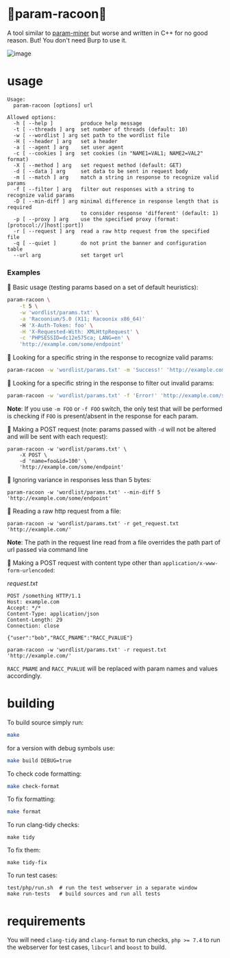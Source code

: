 # 🦝param-racoon🦝
A tool similar to [param-miner](https://github.com/PortSwigger/param-miner) but worse and written in C++ for no good reason. But! You don't need Burp to use it. 

![image](https://user-images.githubusercontent.com/46087838/164746647-32d6186c-03f2-4cf0-8573-4f1052a64506.png)


# usage
```
Usage:
  param-racoon [options] url

Allowed options:
  -h [ --help ]         produce help message
  -t [ --threads ] arg  set number of threads (default: 10)
  -w [ --wordlist ] arg set path to the wordlist file
  -H [ --header ] arg   set a header
  -a [ --agent ] arg    set user agent
  -c [ --cookies ] arg  set cookies (in "NAME1=VAL1; NAME2=VAL2" format)
  -X [ --method ] arg   set request method (default: GET)
  -d [ --data ] arg     set data to be sent in request body
  -m [ --match ] arg    match a string in response to recognize valid params
  -f [ --filter ] arg   filter out responses with a string to recognize valid params
  -D [ --min-diff ] arg minimal difference in response length that is required 
                        to consider response 'different' (default: 1)
  -p [ --proxy ] arg    use the specified proxy (format: [protocol://]host[:port])
  -r [ --request ] arg  read a raw http request from the specified file
  -q [ --quiet ]        do not print the banner and configuration table
  --url arg             set target url
```

### Examples

🦝 Basic usage (testing params based on a set of default heuristics):

```bash
param-racoon \
    -t 5 \
    -w 'wordlist/params.txt' \
    -a 'Racoonium/5.0 (X11; Racoonix x86_64)'
    -H 'X-Auth-Token: foo' \
    -H 'X-Requested-With: XMLHttpRequest' \
    -c 'PHPSESSID=dc12e575ca; LANG=en' \
    'http://example.com/some/endpoint'
```

🦝 Looking for a specific string in the response to recognize valid params:

```bash
param-racoon -w 'wordlist/params.txt' -m 'Success!' 'http://example.com/some/endpoint'
```

🦝 Looking for a specific string in the response to filter out invalid params:

```bash
param-racoon -w 'wordlist/params.txt' -f 'Error!' 'http://example.com/some/endpoint'
```

**Note**: If you use `-m FOO` or `-f FOO` switch, the only test that will be performed is checking if `FOO` is present/absent in the response for each param.

🦝 Making a POST request (note: params passed with `-d` will not be altered and will be sent with each request):
```
param-racoon -w 'wordlist/params.txt' \
    -X POST \
    -d 'name=foo&id=100' \
    'http://example.com/some/endpoint'
```

🦝 Ignoring variance in responses less than 5 bytes:
```
param-racoon -w 'wordlist/params.txt' --min-diff 5 'http://example.com/some/endpoint'
```

🦝 Reading a raw http request from a file:
```
param-racoon -w 'wordlist/params.txt' -r get_request.txt 'http://example.com/'
```
**Note**: The path in the request line read from a file overrides the path part of url passed via command line

🦝 Making a POST request with content type other than `application/x-www-form-urlencoded`:

_request.txt_
```
POST /something HTTP/1.1
Host: example.com
Accept: */*
Content-Type: application/json
Content-Length: 29
Connection: close

{"user":"bob","RACC_PNAME":"RACC_PVALUE"}
```

```
param-racoon -w 'wordlist/params.txt' -r request.txt 'http://example.com/'
```

`RACC_PNAME` and `RACC_PVALUE` will be replaced with param names and values accordingly.

# building

To build source simply run:

```bash
make
```

for a version with debug symbols use:

```bash
make build DEBUG=true
```

To check code formatting:

```bash
make check-format
```

To fix formatting:

```bash
make format
```

To run clang-tidy checks:

```
make tidy
```

To fix them:

```
make tidy-fix
```

To run test cases:
```
test/php/run.sh  # run the test webserver in a separate window
make run-tests   # build sources and run all tests
```

# requirements

You will need `clang-tidy` and `clang-format` to run checks, `php >= 7.4` to run the webserver for test cases, `libcurl` and `boost` to build.
